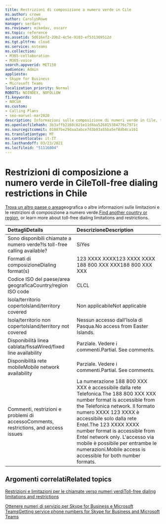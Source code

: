 ```yaml
---
title: Restrizioni di composizione a numero verde in Cile
ms.author: crowe
author: CarolynRowe
manager: serdars
ms.reviewer: mikedav, oscarr
ms.topic: reference
ms.assetid: 5d616ef2-29b2-4c5e-9103-ef531369512d
ms.tgt.pltfrm: cloud
ms.service: msteams
ms.collection:
- M365-collaboration
- M365-voice
search.appverid: MET150
audience: Admin
appliesto:
- Skype for Business
- Microsoft Teams
localization_priority: Normal
ROBOTS: NOINDEX, NOFOLLOW
f1.keywords:
- NOCSH
ms.custom:
- Calling Plans
- seo-marvel-mar2020
description: Informazioni sulla composizione di numeri verde in Cile, tra cui disponibilità, disponibilità di reti cablate/fisse e di rete mobile e restrizioni.
ms.openlocfilehash: 3b3affb2168c821e11d8aa526815384776c7971c
ms.sourcegitcommit: 01087be29daa3abce7d3b03a55ba5ef8db4ca161
ms.translationtype: MT
ms.contentlocale: it-IT
ms.lasthandoff: 03/23/2021
ms.locfileid: "51116804"
---
```

# <a name="toll-free-dialing-restrictions-in-chile"></a><span data-ttu-id="c5a67-103">Restrizioni di composizione a numero verde in Cile</span><span class="sxs-lookup"><span data-stu-id="c5a67-103">Toll-free dialing restrictions in Chile</span></span>

<span data-ttu-id="c5a67-104">[Trova un altro paese o area](../toll-free-dialing-limitations-and-restrictions.md)geografica o altre informazioni sulle limitazioni e le restrizioni di composizione a numero verde.</span><span class="sxs-lookup"><span data-stu-id="c5a67-104">[Find another country or region](../toll-free-dialing-limitations-and-restrictions.md), or learn more about toll-free dialing limitations and restrictions.</span></span>


|<span data-ttu-id="c5a67-105">**Dettagli**</span><span class="sxs-lookup"><span data-stu-id="c5a67-105">**Details**</span></span>|<span data-ttu-id="c5a67-106">**Descrizione**</span><span class="sxs-lookup"><span data-stu-id="c5a67-106">**Description**</span></span>|
|:-----|:-----|
|<span data-ttu-id="c5a67-107">Sono disponibili chiamate a numero verde?</span><span class="sxs-lookup"><span data-stu-id="c5a67-107">Is toll-free calling available?</span></span>  <br/> |<span data-ttu-id="c5a67-108">Sì</span><span class="sxs-lookup"><span data-stu-id="c5a67-108">Yes</span></span>  <br/> |
|<span data-ttu-id="c5a67-109">Formati di composizione</span><span class="sxs-lookup"><span data-stu-id="c5a67-109">Dialing format(s)</span></span>  <br/> | <span data-ttu-id="c5a67-110">123 XXXX XXXX</span><span class="sxs-lookup"><span data-stu-id="c5a67-110">123 XXXX XXXX</span></span> <br/>  <span data-ttu-id="c5a67-111">188 800 XXX XXX</span><span class="sxs-lookup"><span data-stu-id="c5a67-111">188 800 XXX XXX</span></span> <br/> |
|<span data-ttu-id="c5a67-112">Codice ISO del paese/area geografica</span><span class="sxs-lookup"><span data-stu-id="c5a67-112">Country/region ISO code</span></span>  <br/> |<span data-ttu-id="c5a67-113">CL</span><span class="sxs-lookup"><span data-stu-id="c5a67-113">CL</span></span>  <br/> |
|<span data-ttu-id="c5a67-114">Isola/territorio coperto</span><span class="sxs-lookup"><span data-stu-id="c5a67-114">Island/territory covered</span></span>  <br/> |<span data-ttu-id="c5a67-115">Non applicabile</span><span class="sxs-lookup"><span data-stu-id="c5a67-115">Not applicable</span></span>  <br/> |
|<span data-ttu-id="c5a67-116">Isola/territorio non coperto</span><span class="sxs-lookup"><span data-stu-id="c5a67-116">Island/territory not covered</span></span>  <br/> |<span data-ttu-id="c5a67-117">Nessun accesso dall'Isola di Pasqua.</span><span class="sxs-lookup"><span data-stu-id="c5a67-117">No access from Easter Islands.</span></span>  <br/> |
|<span data-ttu-id="c5a67-118">Disponibilità linea cablata/fissa</span><span class="sxs-lookup"><span data-stu-id="c5a67-118">Wired/fixed line availability</span></span>  <br/> |<span data-ttu-id="c5a67-p101">Parziale. Vedere i commenti.</span><span class="sxs-lookup"><span data-stu-id="c5a67-p101">Partial. See comments.</span></span>  <br/> |
|<span data-ttu-id="c5a67-121">Disponibilità rete mobile</span><span class="sxs-lookup"><span data-stu-id="c5a67-121">Mobile network availability</span></span>  <br/> |<span data-ttu-id="c5a67-p102">Parziale. Vedere i commenti.</span><span class="sxs-lookup"><span data-stu-id="c5a67-p102">Partial. See comments.</span></span>  <br/> |
|<span data-ttu-id="c5a67-124">Commenti, restrizioni e problemi di accesso</span><span class="sxs-lookup"><span data-stu-id="c5a67-124">Comments, restrictions, and access issues</span></span>  <br/> |<span data-ttu-id="c5a67-125">La numerazione 188 800 XXX XXX è accessibile dalla rete Telefonica.</span><span class="sxs-lookup"><span data-stu-id="c5a67-125">The 188 800 XXX XXX number format is accessible from the Telefonica network.</span></span> <span data-ttu-id="c5a67-126">Il formato numero XXXX 123 XXXX è accessibile solo dalla rete Entel.</span><span class="sxs-lookup"><span data-stu-id="c5a67-126">The 123 XXXX XXXX number format is accessible from Entel network only.</span></span> <span data-ttu-id="c5a67-127">L'accesso via mobile è possibile per entrambe le numerazioni.</span><span class="sxs-lookup"><span data-stu-id="c5a67-127">Mobile access is accessible for both number formats.</span></span>  <br/> |
   
## <a name="related-topics"></a><span data-ttu-id="c5a67-128">Argomenti correlati</span><span class="sxs-lookup"><span data-stu-id="c5a67-128">Related topics</span></span>
[<span data-ttu-id="c5a67-129">Restrizioni e limitazioni per le chiamate verso numeri verdi</span><span class="sxs-lookup"><span data-stu-id="c5a67-129">Toll-free dialing limitations and restrictions</span></span>](../toll-free-dialing-limitations-and-restrictions.md)

[<span data-ttu-id="c5a67-130">Ottenere numeri di servizio per Skype for Business e Microsoft Teams</span><span class="sxs-lookup"><span data-stu-id="c5a67-130">Getting service phone numbers for Skype for Business and Microsoft Teams</span></span>](../getting-service-phone-numbers.md)

  
